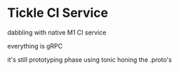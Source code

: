 # Tickle CI Service

dabbling with native M1 CI service

everything is gRPC

it's still prototyping phase using tonic honing the .proto's


